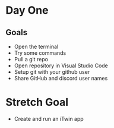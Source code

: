 # Day One

## Goals

- Open the terminal
- Try some commands
- Pull a git repo
- Open repository in Visual Studio Code 
- Setup git with your github user
- Share GitHub and discord user names

# Stretch Goal

- Create and run an iTwin app